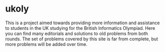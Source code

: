 # ukoly
This is a project aimed towards providing more information and assistance to students in the UK studying for the British Informatics Olympiad. Here you can find many editorials and solutions to old problems from both rounds. The set of problems covered by this site is far from complete, but more problems will be added over time.
